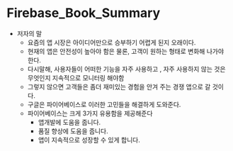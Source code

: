 # Firebase_Book_Summary

- 저자의 말
	- 요즘의 앱 시장은 아이디어만으로 승부하기 어렵게 된지 오래이다.
	- 현재의 앱은 안전성이 높아야 함은 물론, 고객이 원하는 형태로 변화해 나가야 한다.
	- 다시말해, 사용자들이 어떠한 기능을 자주 사용하고 , 자주 사용하지 않는 것은 무엇인지 지속적으로 모니터링 해야함
	- 그렇지 않으면 고객들은 좀더 재미있는 경험을 안겨 주는 경쟁 앱으로 갈 것이다.
	- 구글은 파이어베이스로 이러한 고민들을 해결하게 도와준다.
	- 파이어베이스는 크게 3가지 유용함을 제공해준다
		- 앱개발에 도움을 줍니다.
		- 품질 향상에 도움을 줍니다.
		- 앱이 지속적으로 성장할 수 있게 합니다.
